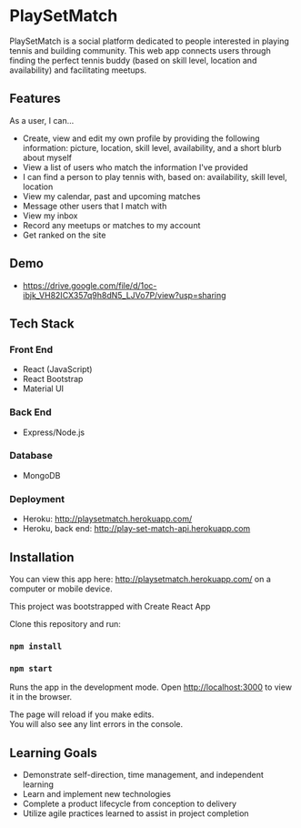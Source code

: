 # PlaySetMatch

PlaySetMatch is a social platform dedicated to people interested in playing tennis and building community. This web app connects users through finding the perfect tennis buddy (based on skill level, location and availability) and facilitating meetups. 

## Features
As a user, I can... 
- Create, view and edit my own profile by providing the following information: picture, location, skill level, availability, and a short blurb about myself
- View a list of users who match the information I've provided
- I can find a person to play tennis with, based on: availability, skill level, location 
- View my calendar, past and upcoming matches 
- Message other users that I match with
- View my inbox
- Record any meetups or matches to my account 
- Get ranked on the site
  
## Demo
- https://drive.google.com/file/d/1oc-ibjk_VH82ICX357q9h8dN5_LJVo7P/view?usp=sharing

## Tech Stack

### Front End
- React (JavaScript)
- React Bootstrap
- Material UI
### Back End
- Express/Node.js
### Database
- MongoDB
### Deployment
- Heroku: http://playsetmatch.herokuapp.com/
- Heroku, back end: http://play-set-match-api.herokuapp.com

## Installation

You can view this app here: http://playsetmatch.herokuapp.com/ on a computer or mobile device. 

This project was bootstrapped with Create React App

Clone this repository and run: 
### `npm install`
### `npm start`

Runs the app in the development mode.
Open [http://localhost:3000](http://localhost:3000) to view it in the browser.

The page will reload if you make edits.\
You will also see any lint errors in the console.
## Learning Goals

- Demonstrate self-direction, time management, and independent learning
- Learn and implement new technologies
- Complete a product lifecycle from conception to delivery
- Utilize agile practices learned to assist in project completion
